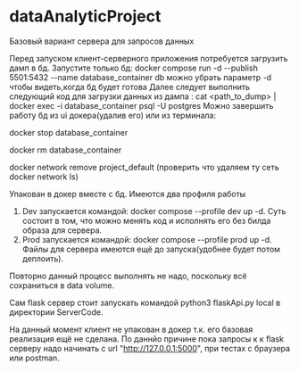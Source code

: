 # dataAnalyticProject
Базовый вариант сервера для запросов данных

Перед запуском клиент-серверного приложения потребуется загрузить дамп в бд.
Запустите только бд: docker compose run -d --publish 5501:5432 --name database_container  db
можно убрать параметр -d чтобы видеть,когда бд будет готова
Далее следует выполнить следующий код для загрузки данных из дампа : cat <path_to_dump> | docker exec -i database_container psql -U postgres
Можно завершить работу бд из ui докера(удалив его) или из терминала:

docker stop database_container

docker rm database_container

docker network remove project_default (проверить что удаляем ту сеть docker network ls)


Упакован в докер вместе с бд. Имеются два профиля работы 
1. Dev запускается командой: docker compose --profile dev up -d. Суть состоит в том, что можно менять код и исполнять его без билда образа для сервера.
2. Prod запускается командой: docker compose --profile prod up -d. Файлы для сервера имеются ещё до запуска(удобнее будет потом деплоить).

Повторно данный процесс выполнять не надо, поскольку всё сохраниться в data volume.


Сам flask сервер стоит запускать командой python3 flaskApi.py local в директории ServerCode.

На данный момент клиент не упакован в докер т.к. его базовая реализация ещё не сделана. По даннйо причине пока запросы к к flask серверу надо начинать с url "http://127.0.0.1:5000", при тестах с браузера или postman.
